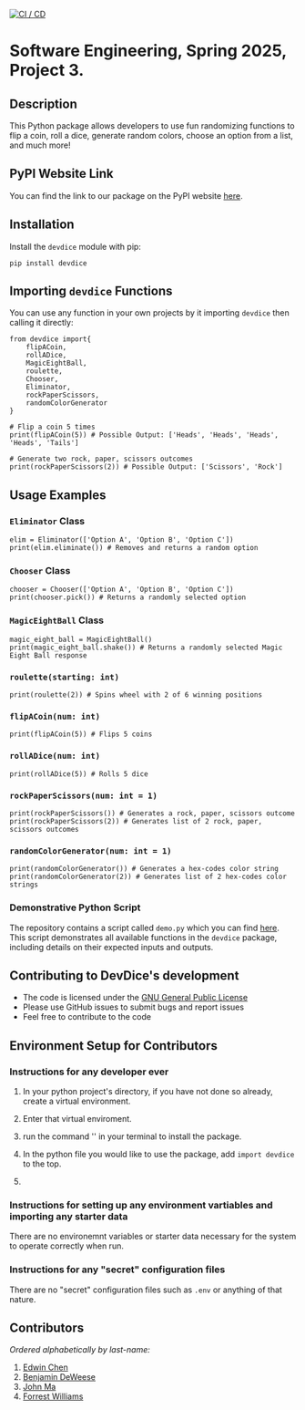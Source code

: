 [![CI / CD](https://github.com/software-students-spring2025/3-python-package-four-locals/actions/workflows/build.yaml/badge.svg)](https://github.com/software-students-spring2025/3-python-package-four-locals/actions/workflows/build.yaml)

# Software Engineering, Spring 2025, Project 3.

## Description

This Python package allows developers to use fun randomizing functions to flip a coin, roll a dice, generate random colors, choose an option from a list, and much more!

## PyPI Website Link

You can find the link to our package on the PyPI website [here](https://test.pypi.org/project/devdice/).

## Installation

Install the `devdice` module with pip:
```
pip install devdice
```

## Importing `devdice` Functions

You can use any function in your own projects by it importing `devdice` then calling it directly:
```
from devdice import{
    flipACoin,
    rollADice,
    MagicEightBall,
    roulette,
    Chooser,
    Eliminator,
    rockPaperScissors,
    randomColorGenerator
}

# Flip a coin 5 times
print(flipACoin(5)) # Possible Output: ['Heads', 'Heads', 'Heads', 'Heads', 'Tails']

# Generate two rock, paper, scissors outcomes
print(rockPaperScissors(2)) # Possible Output: ['Scissors', 'Rock']
```

## Usage Examples

### `Eliminator` Class
```
elim = Eliminator(['Option A', 'Option B', 'Option C'])
print(elim.eliminate()) # Removes and returns a random option
```

### `Chooser` Class
```
chooser = Chooser(['Option A', 'Option B', 'Option C'])
print(chooser.pick()) # Returns a randomly selected option
```

### `MagicEightBall` Class
```
magic_eight_ball = MagicEightBall()
print(magic_eight_ball.shake()) # Returns a randomly selected Magic Eight Ball response
```

### `roulette(starting: int)`
```
print(roulette(2)) # Spins wheel with 2 of 6 winning positions 
```

### `flipACoin(num: int)`
```
print(flipACoin(5)) # Flips 5 coins
```

### `rollADice(num: int)`
```
print(rollADice(5)) # Rolls 5 dice
```

### `rockPaperScissors(num: int = 1)`
```
print(rockPaperScissors()) # Generates a rock, paper, scissors outcome
print(rockPaperScissors(2)) # Generates list of 2 rock, paper, scissors outcomes
```

### `randomColorGenerator(num: int = 1)`
```
print(randomColorGenerator()) # Generates a hex-codes color string
print(randomColorGenerator(2)) # Generates list of 2 hex-codes color strings
```

### Demonstrative Python Script

The repository contains a script called `demo.py` which you can find [here](./demo.py). This script demonstrates all available functions in the `devdice` package, including details on their expected inputs and outputs.

## Contributing to DevDice's development

- The code is licensed under the [GNU General Public License](./LICENSE)
- Please use GitHub issues to submit bugs and report issues
- Feel free to contribute to the code

## Environment Setup for Contributors

### Instructions for any developer ever

1. In your python project's directory, if you have not done so already, create a virtual environment.

2. Enter that virtual enviroment.

3. run the command '' in your terminal to install the package.

4. In the python file you would like to use the package, add `import devdice` to the top.

5. 

### Instructions for setting up any environment vartiables and importing any starter data

There are no environemnt variables or starter data necessary for the system to operate correctly when run.

### Instructions for any "secret" configuration files

There are no "secret" configuration files such as `.env` or anything of that nature.

## Contributors

*Ordered alphabetically by last-name:*

1. [Edwin Chen](https://github.com/Eracks1012)
2. [Benjamin DeWeese](https://github.com/bdeweesevans)
3. [John Ma](https://github.com/j4ma)
4. [Forrest Williams](https://github.com/Zeklin)